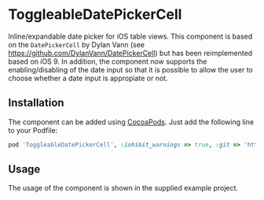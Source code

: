 # ToggleableDatePickerCell

Inline/expandable date picker for iOS table views. This component is based on the `DatePickerCell` by Dylan Vann 
(see https://github.com/DylanVann/DatePickerCell) but has been reimplemented based on iOS 9. In addition, the component
now supports the enabling/disabling of the date input so that it is possible to allow the user to choose whether
a date input is appropiate or not.

## Installation

The component can be added using [CocoaPods](http://cocoapods.org). Just add the following line to your Podfile:

```ruby
pod 'ToggleableDatePickerCell', :inhibit_warnings => true, :git => 'https://github.com/stanft/ToggleableDatePickerCell', :tag => '0.5.0'
```

## Usage

The usage of the component is shown in the supplied example project.
